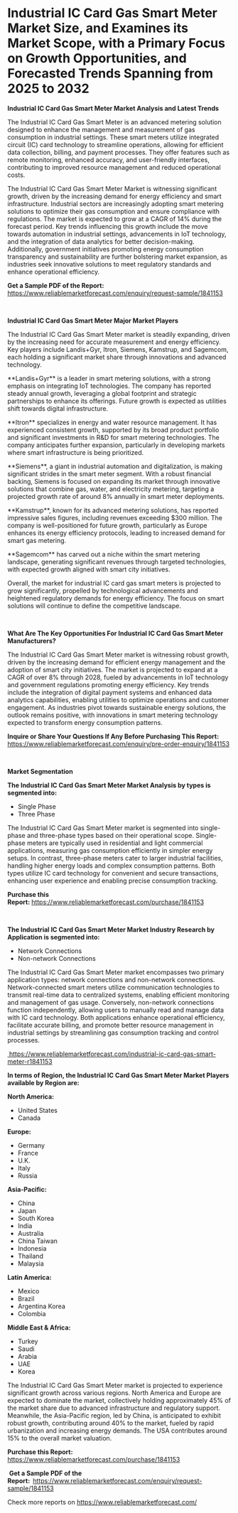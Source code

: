 <p><h1>Industrial IC Card Gas Smart Meter Market Size, and Examines its Market Scope, with a Primary Focus on Growth Opportunities, and Forecasted Trends Spanning from 2025 to 2032</h1></p><p><strong>Industrial IC Card Gas Smart Meter Market Analysis and Latest Trends</strong></p>
<p><p>The Industrial IC Card Gas Smart Meter is an advanced metering solution designed to enhance the management and measurement of gas consumption in industrial settings. These smart meters utilize integrated circuit (IC) card technology to streamline operations, allowing for efficient data collection, billing, and payment processes. They offer features such as remote monitoring, enhanced accuracy, and user-friendly interfaces, contributing to improved resource management and reduced operational costs.</p><p>The Industrial IC Card Gas Smart Meter Market is witnessing significant growth, driven by the increasing demand for energy efficiency and smart infrastructure. Industrial sectors are increasingly adopting smart metering solutions to optimize their gas consumption and ensure compliance with regulations. The market is expected to grow at a CAGR of 14% during the forecast period. Key trends influencing this growth include the move towards automation in industrial settings, advancements in IoT technology, and the integration of data analytics for better decision-making. Additionally, government initiatives promoting energy consumption transparency and sustainability are further bolstering market expansion, as industries seek innovative solutions to meet regulatory standards and enhance operational efficiency.</p></p>
<p><strong>Get a Sample PDF of the Report:&nbsp;</strong> <a href="https://www.reliablemarketforecast.com/enquiry/request-sample/1841153?utm_campaign=3225&utm_medium=2&utm_source=Github&utm_content=ia&utm_term=12042025&utm_id=industrial-ic-card-gas-smart-meter">https://www.reliablemarketforecast.com/enquiry/request-sample/1841153</a></p>
<p>&nbsp;</p>
<p><strong>Industrial IC Card Gas Smart Meter Major Market Players</strong></p>
<p><p>The Industrial IC Card Gas Smart Meter market is steadily expanding, driven by the increasing need for accurate measurement and energy efficiency. Key players include Landis+Gyr, Itron, Siemens, Kamstrup, and Sagemcom, each holding a significant market share through innovations and advanced technology.</p><p>**Landis+Gyr** is a leader in smart metering solutions, with a strong emphasis on integrating IoT technologies. The company has reported steady annual growth, leveraging a global footprint and strategic partnerships to enhance its offerings. Future growth is expected as utilities shift towards digital infrastructure.</p><p>**Itron** specializes in energy and water resource management. It has experienced consistent growth, supported by its broad product portfolio and significant investments in R&D for smart metering technologies. The company anticipates further expansion, particularly in developing markets where smart infrastructure is being prioritized.</p><p>**Siemens**, a giant in industrial automation and digitalization, is making significant strides in the smart meter segment. With a robust financial backing, Siemens is focused on expanding its market through innovative solutions that combine gas, water, and electricity metering, targeting a projected growth rate of around 8% annually in smart meter deployments.</p><p>**Kamstrup**, known for its advanced metering solutions, has reported impressive sales figures, including revenues exceeding $300 million. The company is well-positioned for future growth, particularly as Europe enhances its energy efficiency protocols, leading to increased demand for smart gas metering.</p><p>**Sagemcom** has carved out a niche within the smart metering landscape, generating significant revenues through targeted technologies, with expected growth aligned with smart city initiatives.</p><p>Overall, the market for industrial IC card gas smart meters is projected to grow significantly, propelled by technological advancements and heightened regulatory demands for energy efficiency. The focus on smart solutions will continue to define the competitive landscape.</p></p>
<p>&nbsp;</p>
<p><strong>What Are The Key Opportunities For Industrial IC Card Gas Smart Meter Manufacturers?</strong></p>
<p><p>The Industrial IC Card Gas Smart Meter market is witnessing robust growth, driven by the increasing demand for efficient energy management and the adoption of smart city initiatives. The market is projected to expand at a CAGR of over 8% through 2028, fueled by advancements in IoT technology and government regulations promoting energy efficiency. Key trends include the integration of digital payment systems and enhanced data analytics capabilities, enabling utilities to optimize operations and customer engagement. As industries pivot towards sustainable energy solutions, the outlook remains positive, with innovations in smart metering technology expected to transform energy consumption patterns.</p></p>
<p><strong>Inquire or Share Your Questions If Any Before Purchasing This Report:</strong> <a href="https://www.reliablemarketforecast.com/enquiry/pre-order-enquiry/1841153?utm_campaign=3225&utm_medium=2&utm_source=Github&utm_content=ia&utm_term=12042025&utm_id=industrial-ic-card-gas-smart-meter">https://www.reliablemarketforecast.com/enquiry/pre-order-enquiry/1841153</a></p>
<p>&nbsp;</p>
<p><strong>Market Segmentation</strong></p>
<p><strong>The Industrial IC Card Gas Smart Meter Market Analysis by types is segmented into:</strong></p>
<p><ul><li>Single Phase</li><li>Three Phase</li></ul></p>
<p><p>The Industrial IC Card Gas Smart Meter market is segmented into single-phase and three-phase types based on their operational scope. Single-phase meters are typically used in residential and light commercial applications, measuring gas consumption efficiently in simpler energy setups. In contrast, three-phase meters cater to larger industrial facilities, handling higher energy loads and complex consumption patterns. Both types utilize IC card technology for convenient and secure transactions, enhancing user experience and enabling precise consumption tracking.</p></p>
<p><strong>Purchase this Report:&nbsp;</strong><a href="https://www.reliablemarketforecast.com/purchase/1841153?utm_campaign=3225&utm_medium=2&utm_source=Github&utm_content=ia&utm_term=12042025&utm_id=industrial-ic-card-gas-smart-meter">https://www.reliablemarketforecast.com/purchase/1841153</a></p>
<p>&nbsp;</p>
<p><strong>The Industrial IC Card Gas Smart Meter Market Industry Research by Application is segmented into:</strong></p>
<p><ul><li>Network Connections</li><li>Non-network Connections</li></ul></p>
<p><p>The Industrial IC Card Gas Smart Meter market encompasses two primary application types: network connections and non-network connections. Network-connected smart meters utilize communication technologies to transmit real-time data to centralized systems, enabling efficient monitoring and management of gas usage. Conversely, non-network connections function independently, allowing users to manually read and manage data with IC card technology. Both applications enhance operational efficiency, facilitate accurate billing, and promote better resource management in industrial settings by streamlining gas consumption tracking and control processes.</p></p>
<p><a href="https://www.reliablemarketforecast.com/industrial-ic-card-gas-smart-meter-r1841153?utm_campaign=3225&utm_medium=2&utm_source=Github&utm_content=ia&utm_term=12042025&utm_id=industrial-ic-card-gas-smart-meter">&nbsp;https://www.reliablemarketforecast.com/industrial-ic-card-gas-smart-meter-r1841153</a></p>
<p><strong>In terms of Region, the Industrial IC Card Gas Smart Meter Market Players available by Region are:</strong></p>
<p>
    <p> <strong> North America: </strong>
        <ul>
            <li>United States</li>
            <li>Canada</li>
        </ul>
        </p> 
    <p> <strong> Europe: </strong>
        <ul>
            <li>Germany</li>
            <li>France</li>
            <li>U.K.</li>
            <li>Italy</li>
            <li>Russia</li>
        </ul>
        </p> 
    <p> <strong> Asia-Pacific: </strong>
        <ul>
            <li>China</li>
            <li>Japan</li>
            <li>South Korea</li>
            <li>India</li>
            <li>Australia</li>
            <li>China Taiwan</li>
            <li>Indonesia</li>
            <li>Thailand</li>
            <li>Malaysia</li>
        </ul>
        </p> 
    <p> <strong> Latin America: </strong>
        <ul>
            <li>Mexico</li>
            <li>Brazil</li>
            <li>Argentina Korea</li>
            <li>Colombia</li>
        </ul>
        </p> 
    <p> <strong> Middle East & Africa: </strong>
        <ul>
            <li>Turkey</li>
            <li>Saudi</li>
            <li>Arabia</li>
            <li>UAE</li>
            <li>Korea</li>
        </ul>
    </p>
    </p>
<p><p>The Industrial IC Card Gas Smart Meter market is projected to experience significant growth across various regions. North America and Europe are expected to dominate the market, collectively holding approximately 45% of the market share due to advanced infrastructure and regulatory support. Meanwhile, the Asia-Pacific region, led by China, is anticipated to exhibit robust growth, contributing around 40% to the market, fueled by rapid urbanization and increasing energy demands. The USA contributes around 15% to the overall market valuation.</p></p>
<p><strong>Purchase this Report: </strong><a href="https://www.reliablemarketforecast.com/purchase/1841153?utm_campaign=3225&utm_medium=2&utm_source=Github&utm_content=ia&utm_term=12042025&utm_id=industrial-ic-card-gas-smart-meter">https://www.reliablemarketforecast.com/purchase/1841153</a></p>
<p>&nbsp;<strong>Get a Sample PDF of the Report:&nbsp;&nbsp;</strong><a href="https://www.reliablemarketforecast.com/enquiry/request-sample/1841153?utm_campaign=3225&utm_medium=2&utm_source=Github&utm_content=ia&utm_term=12042025&utm_id=industrial-ic-card-gas-smart-meter">https://www.reliablemarketforecast.com/enquiry/request-sample/1841153</a></p>
<p><strong></strong></p>
<p>Check more reports on <a href="https://www.reliablemarketforecast.com/?utm_campaign=3225&utm_medium=2&utm_source=Github&utm_content=ia&utm_term=12042025&utm_id=industrial-ic-card-gas-smart-meter">https://www.reliablemarketforecast.com/</a></p>